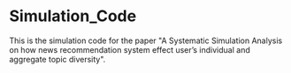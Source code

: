 # Simulation_Code
This is the simulation code for the paper "A Systematic Simulation Analysis on how news recommendation system effect user’s individual and aggregate topic diversity".
